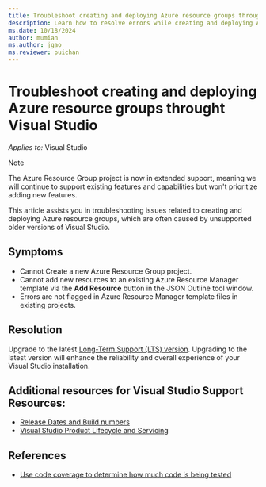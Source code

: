 ```yaml
---
title: Troubleshoot creating and deploying Azure resource groups throught Visual Studio
description: Learn how to resolve errors while creating and deploying Azure resource groups throught Visual Studio.
ms.date: 10/18/2024
author: mumian
ms.author: jgao
ms.reviewer: puichan
---
```


# Troubleshoot creating and deploying Azure resource groups throught Visual Studio

_Applies to:_&nbsp;Visual Studio

> [!NOTE]
> The Azure Resource Group project is now in extended support, meaning we will continue to support existing features and capabilities but won't prioritize adding new features.

This article assists you in troubleshooting issues related to creating and deploying Azure resource groups, which are often caused by unsupported older versions of Visual Studio.

## Symptoms

- Cannot Create a new Azure Resource Group project.
- Cannot add new resources to an existing Azure Resource Manager template via the **Add Resource** button in the JSON Outline tool window.
- Errors are not flagged in Azure Resource Manager template files in existing projects.  

## Resolution

Upgrade to the latest [Long-Term Support (LTS) version](/visualstudio/install/update-visual-studio?view=vs-2022). Upgrading to the latest version will enhance the reliability and overall experience of your Visual Studio installation.

## Additional resources for Visual Studio Support Resources: 

- [Release Dates and Build numbers](https://learn.microsoft.com/en-us/visualstudio/releases/2022/release-history#release-dates-and-build-numbers)
- [Visual Studio Product Lifecycle and Servicing](https://learn.microsoft.com/en-us/visualstudio/productinfo/vs-servicing)

## References

- [Use code coverage to determine how much code is being tested](/visualstudio/test/using-code-coverage-to-determine-how-much-code-is-being-tested)
